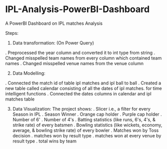 # IPL-Analysis-PowerBI-Dashboard
A PowerBI Dashboard on IPL matches Analysis 

Steps:

1) Data transformation: (On Power Query)

. Preprocessed the year column and converted it to int type from string
. Changed misspelled team names from every column which contained team names
. Changed misspelled venue names from the venue column

2) Data Modelling:

. Connected the match id of table ipl matches and ipl ball to ball
. Created a new table called calendar consisting of all the dates of ipl matches. for time intelligent functions
. Connected the dates columns in calendar and ipl matches table

3) Data Visualization:
The project shows:
. Slicer i.e., a filter for every Season in IPL
. Season Winner 
. Orange cap holder 
. Purple cap holder
. Number of 6'
. Number of 4's
. Batting statistics (like runs, 6's, 4's, & strike rate) of every batsmen
. Bowling statistics (like wickets, economy, average, & bowling strike rate) of every bowler
. Matches won by Toss decision
. matches won by result type
. matches won at every venue by result type
. total wins by team
